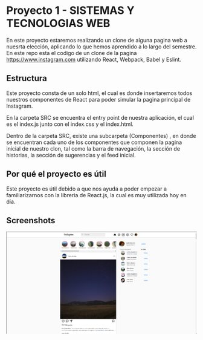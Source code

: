 
# Proyecto 1 - SISTEMAS Y TECNOLOGIAS WEB

En este proyecto estaremos realizando un clone de alguna pagina web a nuesrta elección, aplicando lo que hemos aprendido 
a lo largo del semestre.
En este repo esta el codigo de un clone de la pagina https://www.instagram.com utilizando React, Webpack, Babel y Eslint. 


## Estructura
Este proyecto consta de un solo html, el cual es donde insertaremos todos nuestros componentes de React para poder simular la pagina principal de Instagram.

En la carpeta SRC se encuentra el entry point de nuestra aplicación, el cual es el index.js junto con el index.css y el index.html.

Dentro de la carpeta SRC, existe una subcarpeta (Componentes) , en donde se encuentran cada uno de los componentes que componen la pagina inicial de nuestro clon, tal como la barra de navegación, la sección de historias, la sección de sugerencias y el feed inicial.


## Por qué el proyecto es útil

Este proyecto es útil debido a que nos ayuda a poder empezar a familiarizarnos con la libreria de React.js, la cual es muy utilizada hoy en día.


## Screenshots

![App Screenshot](/screenshots/captura.png)
